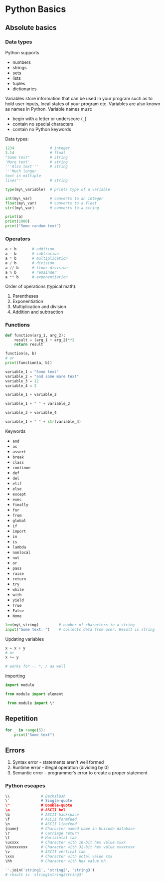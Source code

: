 # Python Basics
## Absolute basics

### Data types
Python supports 
- numbers
- strings
- sets
- lists
- tuples
- dictionaries

 Variables store information that can be used in your program such as to hold user inputs, local states of your program etc.
 Variables are also known as names in Python.
 Variable names must:
- begin with a letter or underscore (`_`)
- contain no special characters
- contain no Python keywords

Data types:
``` python
1234				# integer
3.14				# float
"Some text"			# string
'More text' 		# string
'''Also text''' 	# string
'''Much longer
text in miltiple 
lines''' 			# string
```

  
``` python
type(my\_variable)	# prints type of a variable

int(my\_var) 		# converts to an integer
float(my\_var)		# converts to a float
str((my\_var)		# converts to a string
```
  

``` python
print(a)
print(1000)
print("Some random text")
```

  

### Operators
``` python
a + b 		# addition
a - b		# subtracion
a * b		# multiplication
a / b 		# division
a // b 		# floor division
a % b		# remainder
a ** b 		# exponentiation
```

Order of operations (typical math):
1. Parentheses
2. Exponentiation
3. Multiplication and division
4. Addition and subtraction

### Functions

``` python
def function(arg_1, arg_2):
	result = (arg_1 + arg_2)**2
	return result

function(a, b)
# or
print(function(a, b))
```

  

``` python
variable_1 = "Some text"
variable_2 = "and some more text"
variable_3 = 12
variable_4 = 2

variable_1 + variable_2

variable_1 + " " + variable_2

variable_3 + variable_4

variable_1 + " " + str(variable_4)
```

  

Keywords
- `and`
- `as`
- `assert`
- `break`
- `class`
- `continue`
- `def`
- `del`
- `elif`
- `else`
- `except`
- `exec`
- `finally`
- `for`
- `from`
- `global`
- `if`
- `import`
- `in`
- `is`
- `lambda`
- `nonlocal`
- `not`
- `or`
- `pass`
- `raise`
- `return`
- `try`
- `while`
- `with`
- `yield`
- `True`
- `False`
- `None`

``` python
len(my\_string) 		# number of characters in a string
input("Some text: ")	# collects data from user. Result is string
```

Updating variables
``` python
x = x + y
# or
x += y

# works for -, *, / as well
```


Importing
``` python
import module

from module import element

 from module import \*
```

  

## Repetition

``` python
for _ in range(5):
	print("Some text")
```

  
## Errors
1. Syntax error - statements aren't well formed
2. Runtime error - illegal operation (dividing by 0)
3. Semantic error - programmer’s error to create a proper statement

  
### Python escapes

``` python
\\ 				# Backslash
\' 				# Single-quote
\" 				# Double-quote
\a 				# ASCII bel
\b 				# ASCII backspace
\f 				# ASCII formfeed
\n 				# ASCII linefeed
{name} 			# Character named name in Unicode database
\r 				# Carriage return
\t 				# Horizintal tab
\uxxxx 			# Character with 16-bit hex value xxxx
\Uxxxxxxxx 		# Character with 32-bit hex value xxxxxxxx
\v 				# ASCII vertical tab
\xxx 			# Character with octal value xxx
\hh 			# Character with hex value hh
```


```python
''.join('string1', 'string2', 'string3')
# result is 'string1string2string3'
```
